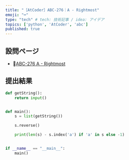 ```yaml
---
title: "［AtCoder］ABC-276｜A - Rightmost"
emoji: "⌨️"
type: "tech" # tech: 技術記事 / idea: アイデア
topics: ['python', 'AtCoder', 'abc']
published: true
---
```


## 設問ページ

- 🔗[ABC-276 A - Rightmost](https://atcoder.jp/contests/abc276/tasks/abc276_a)

## 提出結果

```python
def getString():
    return input()


def main():
    s = list(getString())

    s.reverse()

    print(len(s) - s.index('a') if 'a' in s else -1)


if __name__ == "__main__":
    main()
```
